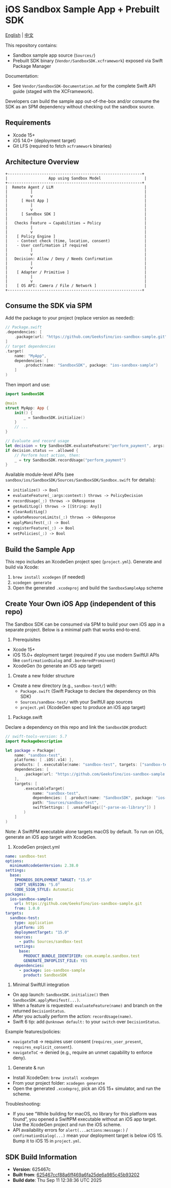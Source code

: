 # iOS Sandbox Sample App + Prebuilt SDK

[English](README.md) | [中文](README.zh-CN.md)

This repository contains:

- Sandbox sample app source (`Sources/`)
- Prebuilt SDK binary (`Vendor/SandboxSDK.xcframework`) exposed via Swift Package Manager

Documentation:

- See `Vendor/SandboxSDK-Documentation.md` for the complete Swift API guide (staged with the XCFramework).

Developers can build the sample app out-of-the-box and/or consume the SDK as an SPM dependency without checking out the sandbox source.

## Requirements

- Xcode 15+
- iOS 14.0+ (deployment target)
- Git LFS (required to fetch `xcframework` binaries)

## Architecture Overview

```text
+-----------------------------------------------------------+
|                  App using Sandbox Model                   |
+-----------------------------------------------------------+
|  Remote Agent / LLM                                        |
|          |                                                 |
|          v                                                 |
|      [ Host App ]                                          |
|          |                                                 |
|          v                                                 |
|      [ Sandbox SDK ]                                       |
|          |                                                 |
|   Checks Feature → Capabilities → Policy                   |
|          |                                                 |
|          v                                                 |
|    [ Policy Engine ]                                       |
|    - Context check (time, location, consent)               |
|    - User confirmation if required                         |
|          |                                                 |
|          v                                                 |
|   Decision: Allow / Deny / Needs Confirmation              |
|          |                                                 |
|          v                                                 |
|    [ Adapter / Primitive ]                                 |
|          |                                                 |
|          v                                                 |
|    [ OS API: Camera / File / Network ]                     |
+-----------------------------------------------------------+
```

## Consume the SDK via SPM

Add the package to your project (replace version as needed):

```swift
// Package.swift
.dependencies: [
    .package(url: "https://github.com/Geeksfino/ios-sandbox-sample.git", from: "1.0.0")
]
// target dependencies
.target(
    name: "MyApp",
    dependencies: [
        .product(name: "SandboxSDK", package: "ios-sandbox-sample")
    ]
)
```

Then import and use:

```swift
import SandboxSDK

@main
struct MyApp: App {
    init() {
        _ = SandboxSDK.initialize()
    }
    // ...
}

// Evaluate and record usage
let decision = try SandboxSDK.evaluateFeature("perform_payment", args: ["amount": 100], context: nil)
if decision.status == .allowed {
    // Perform host action, then:
    _ = try SandboxSDK.recordUsage("perform_payment")
}
```

Available module-level APIs (see `sandbox/ios/SandboxSDK/Sources/SandboxSDK/Sandbox.swift` for details):

- `initialize() -> Bool`
- `evaluateFeature(_:args:context:) throws -> PolicyDecision`
- `recordUsage(_:) throws -> OkResponse`
- `getAuditLog() throws -> [[String: Any]]`
- `clearAuditLog()`
- `updateResourceLimits(_:) throws -> OkResponse`
- `applyManifest(_:) -> Bool`
- `registerFeature(_:) -> Bool`
- `setPolicies(_:) -> Bool`

## Build the Sample App

This repo includes an XcodeGen project spec (`project.yml`). Generate and build via Xcode:

1. `brew install xcodegen` (if needed)
2. `xcodegen generate`
3. Open the generated `.xcodeproj` and build the `SandboxSampleApp` scheme

## Create Your Own iOS App (independent of this repo)

The Sandbox SDK can be consumed via SPM to build your own iOS app in a separate project. Below is a minimal path that works end‑to‑end.

1. Prerequisites

- Xcode 15+
- iOS 15.0+ deployment target (required if you use modern SwiftUI APIs like `confirmationDialog` and `.borderedProminent`)
- XcodeGen (to generate an iOS app target)

1. Create a new folder structure

- Create a new directory (e.g., `sandbox-test/`) with:
  - `Package.swift` (Swift Package to declare the dependency on this SDK)
  - `Sources/sandbox-test/` with your SwiftUI app sources
  - `project.yml` (XcodeGen spec to produce an iOS app target)

1. Package.swift

Declare a dependency on this repo and link the `SandboxSDK` product:

```swift
// swift-tools-version: 5.7
import PackageDescription

let package = Package(
    name: "sandbox-test",
    platforms: [ .iOS(.v14) ],
    products: [ .executable(name: "sandbox-test", targets: ["sandbox-test"]) ],
    dependencies: [
        .package(url: "https://github.com/Geeksfino/ios-sandbox-sample.git", from: "1.0.0")
    ],
    targets: [
        .executableTarget(
            name: "sandbox-test",
            dependencies: [ .product(name: "SandboxSDK", package: "ios-sandbox-sample") ],
            path: "Sources/sandbox-test",
            swiftSettings: [ .unsafeFlags(["-parse-as-library"]) ]
        )
    ]
)
```

Note: A SwiftPM executable alone targets macOS by default. To run on iOS, generate an iOS app target with XcodeGen.

1. XcodeGen project.yml

```yaml
name: sandbox-test
options:
  minimumXcodeGenVersion: 2.38.0
settings:
  base:
    IPHONEOS_DEPLOYMENT_TARGET: "15.0"
    SWIFT_VERSION: "5.0"
    CODE_SIGN_STYLE: Automatic
packages:
  ios-sandbox-sample:
    url: https://github.com/Geeksfino/ios-sandbox-sample.git
    from: 1.0.0
targets:
  sandbox-test:
    type: application
    platform: iOS
    deploymentTarget: "15.0"
    sources:
      - path: Sources/sandbox-test
    settings:
      base:
        PRODUCT_BUNDLE_IDENTIFIER: com.example.sandbox.test
        GENERATE_INFOPLIST_FILE: YES
    dependencies:
      - package: ios-sandbox-sample
        product: SandboxSDK
```

1. Minimal SwiftUI integration

- On app launch: `SandboxSDK.initialize()` then `SandboxSDK.applyManifest(...)`.
- When a feature is requested: `evaluateFeature(name)` and branch on the returned `DecisionStatus`.
- After you actually perform the action: `recordUsage(name)`.
- Swift 6 tip: add `@unknown default:` to your `switch` over `DecisionStatus`.

Example features/policies:

- `navigateToB` → requires user consent (`requires_user_present`, `requires_explicit_consent`).
- `navigateToC` → denied (e.g., require an unmet capability to enforce deny).

1. Generate & run

- Install XcodeGen: `brew install xcodegen`
- From your project folder: `xcodegen generate`
- Open the generated `.xcodeproj`, pick an iOS 15+ simulator, and run the scheme.

Troubleshooting:

- If you see “While building for macOS, no library for this platform was found”, you opened a SwiftPM executable without an iOS app target. Use the XcodeGen project and run the iOS scheme.
- API availability errors for `alert(...actions:message:)` / `confirmationDialog(...)` mean your deployment target is below iOS 15. Bump it to iOS 15 in `project.yml`.

## SDK Build Information
- **Version**: 625467c
- **Built from**: [625467ccf88a6ff469a6fa25de6a985c45b93202](https://github.com/Geeksfino/finclip-sandbox/commit/625467ccf88a6ff469a6fa25de6a985c45b93202)
- **Build date**: Thu Sep 11 12:38:36 UTC 2025

